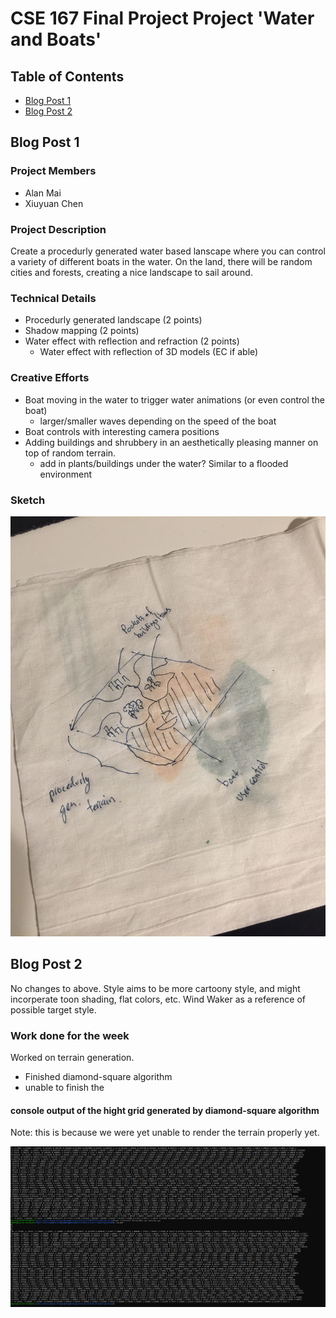 # CSE 167 Final Project Project 'Water and Boats'

## Table of Contents
- [Blog Post 1](#blog-post-1)
- [Blog Post 2](#blog-post-2)

<a name="blog-post-1"/>

## Blog Post 1

### Project Members

- Alan Mai
- Xiuyuan Chen

### Project Description

Create a procedurly generated water based lanscape where you can control a variety of different boats in the water. On the land, there will be random cities and forests, creating a nice landscape to sail around.

### Technical Details

- Procedurly generated landscape (2 points)
- Shadow mapping (2 points)
- Water effect with reflection and refraction (2 points)
  - Water effect with reflection of 3D models (EC if able)
  
### Creative Efforts

- Boat moving in the water to trigger water animations (or even control the boat)
  - larger/smaller waves depending on the speed of the boat
- Boat controls with interesting camera positions
- Adding buildings and shrubbery in an aesthetically pleasing manner on top of random terrain.
  - add in plants/buildings under the water? Similar to a flooded environment

### Sketch
![Initial Sketch](pics/initial_sketch.jpg)

<a name="blog-post-2"/>

## Blog Post 2

No changes to above. Style aims to be more cartoony style, and might incorperate toon shading, flat colors, etc. Wind Waker as a reference of possible target style.

### Work done for the week

Worked on terrain generation.
- Finished diamond-square algorithm 
- unable to finish the 

#### console output of the hight grid generated by diamond-square algorithm

Note: this is because we were yet unable to render the terrain properly yet.


![Diamond Square Output](pics/cse167blogpost2.PNG)

